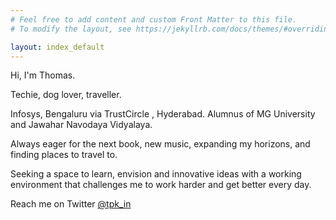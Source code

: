 ```yaml
---
# Feel free to add content and custom Front Matter to this file.
# To modify the layout, see https://jekyllrb.com/docs/themes/#overriding-theme-defaults

layout: index_default
---
```


Hi, I'm Thomas.

Techie, dog lover, traveller.

Infosys, Bengaluru via TrustCircle , Hyderabad. Alumnus of MG University and Jawahar Navodaya Vidyalaya.

Always eager for the next book, new music, expanding my horizons, and finding places to travel to.

Seeking a space to learn, envision and innovative ideas with a working environment that challenges me to work harder and get better every day.

Reach me on Twitter [@tpk_in][twitter]

[twitter]: https://twitter.com/tpk_in